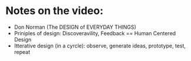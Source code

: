 # Notes on the video:

* Don Norman (The DESIGN of EVERYDAY THINGS)
* Priniples of design: Discoveravility, Feedback == Human Centered Design
* Itterative design (in a cyrcle): observe, generate ideas, prototype, test, repeat
